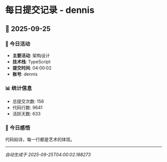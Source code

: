 # 每日提交记录 - dennis

## 📅 2025-09-25

### 🎯 今日活动
- **主要活动**: 架构设计
- **技术栈**: TypeScript
- **提交时间**: 04:00:02
- **账号**: dennis

### 📊 统计信息
- 总提交次数: 156
- 代码行数: 9641
- 活跃天数: 633

### 💭 今日感悟
代码如诗，每一行都是艺术的体现。

---
*自动生成于 2025-09-25T04:00:02.188273*
